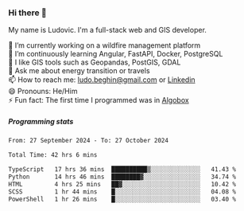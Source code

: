 ### Hi there 👋

My name is Ludovic. I'm a full-stack web and GIS developer.

 🔭 I’m currently working on a wildfire management platform<br/>
 🌱 I’m continuously learning Angular, FastAPI, Docker, PostgreSQL<br/>
 👯 I like GIS tools such as Geopandas, PostGIS, GDAL<br/>
 💬 Ask me about energy transition or travels<br/>
 📫 How to reach me: ludo.beghin@gmail.com or [Linkedin](https://www.linkedin.com/in/ludovic-beghin/)<br/>
 😄 Pronouns: He/Him<br/>
 ⚡ Fun fact: The first time I programmed was in [Algobox](https://fr.wikipedia.org/wiki/Algobox)<br/>

##### Programming stats
<!--START_SECTION:waka-->

```txt
From: 27 September 2024 - To: 27 October 2024

Total Time: 42 hrs 6 mins

TypeScript   17 hrs 36 mins  ██████████▒░░░░░░░░░░░░░░   41.43 %
Python       14 hrs 46 mins  ████████▓░░░░░░░░░░░░░░░░   34.74 %
HTML         4 hrs 25 mins   ██▓░░░░░░░░░░░░░░░░░░░░░░   10.42 %
SCSS         1 hr 44 mins    █░░░░░░░░░░░░░░░░░░░░░░░░   04.08 %
PowerShell   1 hr 26 mins    █░░░░░░░░░░░░░░░░░░░░░░░░   03.40 %
```

<!--END_SECTION:waka-->

